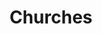 ---
category: "Churches"
title: "Churches"
link: "https://docs.google.com/forms/d/e/1FAIpQLSecdIMpNGlg8z3Mejg_OkNjEIJ1ZvHX93VEAnUc5ZMkihUc3A/viewform"
featuredImage: "../images/cross-about.jpg"
churches:
    - church:
        name: "Vista Church"
        img: "../images/churches/vista.jpg"
        link: "https://www.vistachurchslo.com/"
    - church:
        name: "MountainBrook Church"
        img: "../images/churches/mountainbrook.jpg"
        link: "https://www.mountainbrook.net/"
    - church: 
        name: "Journey Christian Fellowship"
        img: "../images/churches/journey.jpg"
        link: "https://www.journeyslo.org/"
    - church:
        name: "Calvary SLO"
        img: "../images/churches/calvaryslo.jpg"
        link: "http://www.calvaryslo.com/"
    - church: 
        name: "Grace Central Coast"
        img: "../images/churches/grace.jpg"
        link: "http://www.gracecentralcoast.com/"
    - church:
        name: "Shoreline Calvary"
        img: "../images/churches/shoreline.jpg"
        link: "http://www.ccshoreline.org/"
    - church:
        name: "Canyon Hills" 
        img: "../images/churches/canyonhills.jpg"
        link: "http://slo.canyonhills.com/"
    - church:
        name: "Renovate Church"
        img: "../images/churches/renovate.jpg"
        link: "https://renovateslo.com/"
        
---